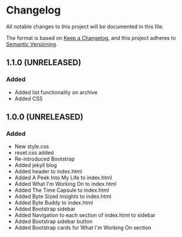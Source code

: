 # Changelog

All notable changes to this project will be documented in this file.

The format is based on [Keep a Changelog](https://keepachangelog.com/en/1.0.0/),
and this project adheres to [Semantic Versioning](https://semver.org/spec/v2.0.0.html).

## 1.1.0 (UNRELEASED)
### Added
+ Added list functionality on archive
+ Added CSS


## 1.0.0 (UNRELEASED)
### Added
+ New style.css
+ reset.css added
+ Re-introduced Bootstrap
+ Added jekyll blog
+ Added header to index.html
+ Added A Peek Into My Life to index.html
+ Added What I'm Working On to index.html
+ Added The Time Capsule to index.html
+ Added Byte Sized Insights to index.html
+ Added Byte Buddy to index.html
+ Added Bootstrap sidebar
+ Added Navigation to each section of index.html to sidebar
+ Added Bootstrap sidebar button
+ Added Bootstrap cards for What I'm Working On section
